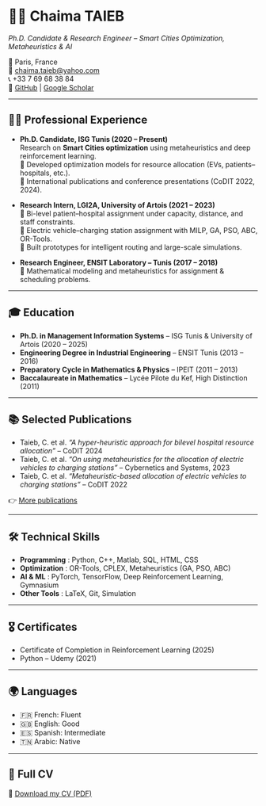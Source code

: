 # 👩‍🔬 Chaima TAIEB
_Ph.D. Candidate & Research Engineer – Smart Cities Optimization, Metaheuristics & AI_  

📍 Paris, France  
📧 chaima.taieb@yahoo.com  
📞 +33 7 69 68 38 84  
🔗 [GitHub](https://github.com/chiman12) | [Google Scholar](https://scholar.google.com)   

---

## 🧑‍💻 Professional Experience
- **Ph.D. Candidate, ISG Tunis (2020 – Present)**  
  Research on **Smart Cities optimization** using metaheuristics and deep reinforcement learning.  
  🔹 Developed optimization models for resource allocation (EVs, patients–hospitals, etc.).  
  🔹 International publications and conference presentations (CoDIT 2022, 2024).  

- **Research Intern, LGI2A, University of Artois (2021 – 2023)**  
  🔹 Bi-level patient–hospital assignment under capacity, distance, and staff constraints.  
  🔹 Electric vehicle–charging station assignment with MILP, GA, PSO, ABC, OR-Tools.  
  🔹 Built prototypes for intelligent routing and large-scale simulations.  

- **Research Engineer, ENSIT Laboratory – Tunis (2017 – 2018)**  
  🔹 Mathematical modeling and metaheuristics for assignment & scheduling problems.  

---

## 🎓 Education
- **Ph.D. in Management Information Systems** – ISG Tunis & University of Artois (2020 – 2025)  
- **Engineering Degree in Industrial Engineering** – ENSIT Tunis (2013 – 2016)  
- **Preparatory Cycle in Mathematics & Physics** – IPEIT (2011 – 2013)  
- **Baccalaureate in Mathematics** – Lycée Pilote du Kef, High Distinction (2011)  

---

## 📚 Selected Publications
- Taieb, C. et al. *“A hyper-heuristic approach for bilevel hospital resource allocation”* – CoDIT 2024  
- Taieb, C. et al. *“On using metaheuristics for the allocation of electric vehicles to charging stations”* – Cybernetics and Systems, 2023  
- Taieb, C. et al. *“Metaheuristic-based allocation of electric vehicles to charging stations”* – CoDIT 2022  

👉 [More publications](https://doi.org/10.1080/01969722.2023.2247260)  

---

## 🛠️ Technical Skills
- **Programming** : Python, C++, Matlab, SQL, HTML, CSS  
- **Optimization** : OR-Tools, CPLEX, Metaheuristics (GA, PSO, ABC)  
- **AI & ML** : PyTorch, TensorFlow, Deep Reinforcement Learning, Gymnasium  
- **Other Tools** : LaTeX, Git, Simulation  

---

## 🎖️ Certificates
- Certificate of Completion in Reinforcement Learning (2025)  
- Python – Udemy (2021)  

---

## 🌍 Languages
- 🇫🇷 French: Fluent  
- 🇬🇧 English: Good  
- 🇪🇸 Spanish: Intermediate  
- 🇹🇳 Arabic: Native  

---

## 📎 Full CV
📄 [Download my CV (PDF)](./cv_chaima.pdf)  
